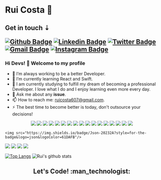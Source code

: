 # Rui Costa 🚀
<h2>Get in touch ⇣
 
[![Github Badge](https://img.shields.io/badge/-Github-000?style=flat-square&logo=Github&logoColor=white&link=https://github.com/ruicosta1933)](https://github.com/ruicosta1933)
[![Linkedin Badge](https://img.shields.io/badge/-LinkedIn-blue?style=flat-square&logo=Linkedin&logoColor=white&link=https://www.linkedin.com/in/rebeccamanzi/)](https://www.linkedin.com/in/rui-costa-030531227/)
[![Twitter Badge](https://img.shields.io/badge/-Twitter-1ca0f1?style=flat-square&labelColor=1ca0f1&logo=twitter&logoColor=white&link=https://twitter.com/ruicosta607)](https://twitter.com/ruicosta607)
[![Gmail Badge](https://img.shields.io/badge/-Gmail-c14438?style=flat-square&logo=Gmail&logoColor=white&link=mailto:ruicosta607@gmail.com)](mailto:ruicosta607@gmail.com)
[![Instagram Badge](https://img.shields.io/badge/-Instagram-C13584?style=flat-square&labelColor=C13584&logo=instagram&logoColor=white&link=https://https://www.instagram.com/rui_costa_01//)](https://www.instagram.com/rui_costa_01/)

### Hi Devs! 🌟 Welcome to my profile

- 🏁 I’m always working to be a better Developer.
- 🌱 I’m currently learning React and Swift.
- 📖 I am currently studying to fulfill my dream of becoming a professional Developer. I love what I do and I enjoy learning even more every day.
- 💬 Ask me about any **issue**.
- 📫 How to reach me: ruicosta607@gmail.com.
- ⚡ The best time to become better is today, don't outsource your decisions!

 <p align="center">
<img src="https://img.shields.io/badge/React-20232A?style=for-the-badge&logo=react&logoColor=61DAFB" /> <img src="https://img.shields.io/badge/React_Native-20232A?style=for-the-badge&logo=react&logoColor=61DAFB"/> <img src="https://img.shields.io/badge/MySQL-00000F?style=for-the-badge&logo=mysql&logoColor=white"/> <img src="https://img.shields.io/badge/html5%20-%23E34F26.svg?&style=for-the-badge&logo=html5&logoColor=white"/> <img src="https://img.shields.io/badge/css3%20-%231572B6.svg?&style=for-the-badge&logo=css3&logoColor=white"/> <img src="https://img.shields.io/badge/Express.js-404D59?style=for-the-badge"/> <img src="https://img.shields.io/badge/git%20-%23F05033.svg?&style=for-the-badge&logo=git&logoColor=white"/> <img src="https://img.shields.io/badge/Swift-20232A?style=for-the-badge&logo=swift&logoColor=61DAFB"/>
  <img src="https://img.shields.io/badge/PHp-5c329c?style=for-the-badge&logo=php&logoColor=white"/>
  <img src="https://img.shields.io/badge/Angular-ff0008?style=for-the-badge&logo=angular&logoColor=white"/>
  <img src="https://img.shields.io/badge/Ionic-0099ff?style=for-the-badge&logo=Ionic&logoColor=white"/>
  <img src="https://img.shields.io/badge/MongoDB-1e8200?style=for-the-badge&logo=MongoDB&logoColor=white"/>
  <img src="https://img.shields.io/badge/Laravel-911800?style=for-the-badge&logo=Laravel&logoColor=white"/>
   <img src="https://img.shields.io/badge/Java-d98832?style=for-the-badge&logo=java&logoColor=white"/>
   <img src="https://img.shields.io/badge/JavaScript-d8e300?style=for-the-badge&logo=JavaScript&logoColor=v"/>
   <img src="https://img.shields.io/badge/WordPress-1745ff?style=for-the-badge&logo=WordPress&logoColor=white"/>
  <img src="https://img.shields.io/badge/TypeScript-5e7eff?style=for-the-badge&logo=TypeScript&logoColor=white"/>
  
    <img src="https://img.shields.io/badge/Json-20232A?style=for-the-badge&logo=json&logoColor=61DAFB"/>
  
  <img src="https://img.shields.io/badge/phpmyadmin-f7b119?style=for-the-badge&logo=phpmyadmin&logoColor=white"/>
  <img src="https://img.shields.io/badge/visualstudio-187aab?style=for-the-badge&logo=visualstudio&logoColor=white"/>
    <img src="https://img.shields.io/badge/postman-d17600?style=for-the-badge&logo=postman&logoColor=white"/>
    <img src="https://img.shields.io/badge/yarn-00a0d1?style=for-the-badge&logo=yarn&logoColor=white"/>
  
  

  
  
  
  
  
  
  
  
  
  
  
  
  
  
</p>

 
<p align="center">

[![Top Langs](https://github-readme-stats.vercel.app/api/top-langs/?username=ruicosta1933&layout=compact&border=none&theme=dracula)](https://github.com/ruicosta1933/github-readme-stats) ![Rui's github stats](https://github-readme-stats.vercel.app/api?username=ruicosta1933&show_icons=true&theme=dracula&include_all_commits=true&count_private=true&border=none&hide=prs)
</p>
 
<h2 align="center">Let's Code! :man_technologist: </h2>
